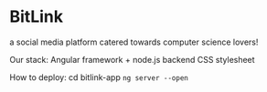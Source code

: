# BitLink

a social media platform catered towards computer science lovers!

Our stack:
Angular framework + node.js backend
CSS stylesheet

How to deploy:
cd bitlink-app
`ng server --open`
